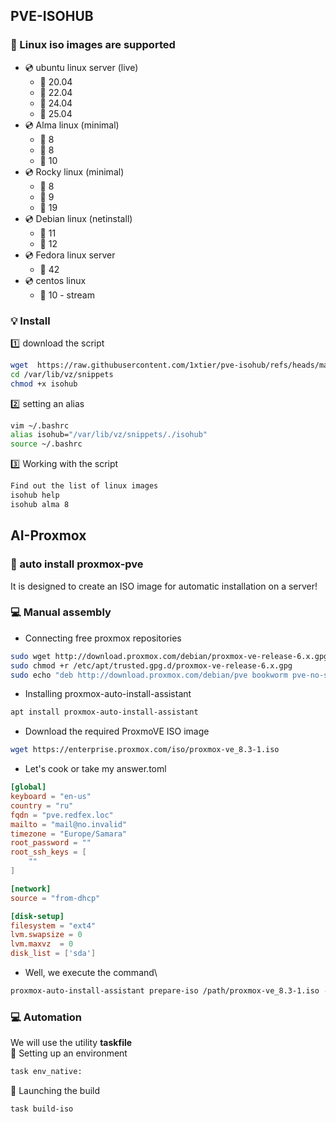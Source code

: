 ## PVE-ISOHUB
### :notebook: Linux iso images are supported
- :cd: ubuntu linux server (live)
    * :large_orange_diamond: 20.04
    * :large_orange_diamond: 22.04
    * :large_orange_diamond: 24.04
    * :large_orange_diamond: 25.04
- :cd: Alma linux (minimal)
    * :large_orange_diamond: 8
    * :large_orange_diamond: 8
    * :large_orange_diamond: 10
- :cd: Rocky linux (minimal)
    * :large_orange_diamond: 8
    * :large_orange_diamond: 9
    * :large_orange_diamond: 19
- :cd: Debian linux (netinstall)
    * :large_orange_diamond: 11
    * :large_orange_diamond: 12
- :cd: Fedora linux server
    * :large_orange_diamond: 42
- :cd: centos linux 
    * :large_orange_diamond: 10 - stream
### :bulb: Install 
:one: download the script
```bash 
wget  https://raw.githubusercontent.com/1xtier/pve-isohub/refs/heads/main/isohub -P /var/lib/vz/snippets
cd /var/lib/vz/snippets
chmod +x isohub
```
:two: setting an alias
```bash
vim ~/.bashrc
alias isohub="/var/lib/vz/snippets/./isohub"
source ~/.bashrc
```
:three: Working with the script
```bash
Find out the list of linux images
isohub help
isohub alma 8
```
## AI-Proxmox 
### :scroll: auto install proxmox-pve
It is designed to create an ISO image for automatic installation on a server!
### :computer: Manual assembly
- Connecting free proxmox repositories
```bash
sudo wget http://download.proxmox.com/debian/proxmox-ve-release-6.x.gpg -O /etc/apt/trusted.gpg.d/proxmox-ve-release-6.x.gpg
sudo chmod +r /etc/apt/trusted.gpg.d/proxmox-ve-release-6.x.gpg
sudo echo "deb http://download.proxmox.com/debian/pve bookworm pve-no-subscription" >> /etc/apt/sources.list
```
- Installing proxmox-auto-install-assistant
```bash
apt install proxmox-auto-install-assistant
```
- Download the required ProxmoVE ISO image
```bash
wget https://enterprise.proxmox.com/iso/proxmox-ve_8.3-1.iso
```
- Let's cook or take my answer.toml
```toml
[global]
keyboard = "en-us"
country = "ru"
fqdn = "pve.redfex.loc"
mailto = "mail@no.invalid"
timezone = "Europe/Samara"
root_password = ""
root_ssh_keys = [
    ""
]

[network]
source = "from-dhcp"

[disk-setup]
filesystem = "ext4"
lvm.swapsize = 0
lvm.maxvz  = 0
disk_list = ['sda'] 
```
- Well, we execute the command\ 
```bash
proxmox-auto-install-assistant prepare-iso /path/proxmox-ve_8.3-1.iso --fetch-from iso --answer-file /path/answer.toml
```
### :computer: Automation
We will use the utility **taskfile**\
:hammer: Setting up an environment
```bash
task env_native:
```
:wrench: Launching the build
```bash
task build-iso
```
